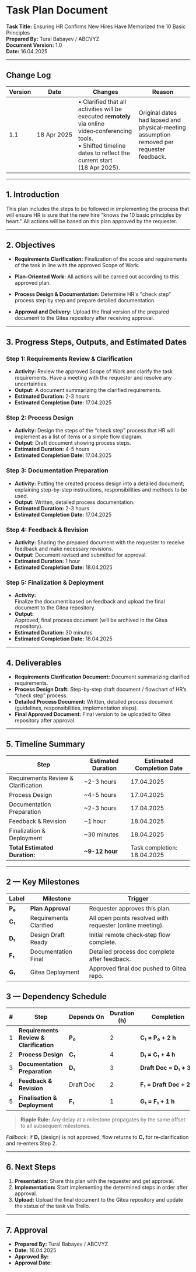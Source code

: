 # Task Plan Document

**Task Title:** Ensuring HR Confirms New Hires Have Memorized the 10 Basic Principles  
**Prepared By:** Tural Babayev / ABCVYZ  
**Document Version:** 1.0  
**Date:** 16.04.2025  

---

## Change Log

| Version | Date | Changes | Reason |
|---------|------|---------|--------|
| 1.1 | 18 Apr 2025 | • Clarified that all activities will be executed **remotely** via online video‑conferencing tools.<br>• Shifted timeline dates to reflect the current start (18 Apr 2025). | Original dates had lapsed and physical‑meeting assumption removed per requester feedback. |

---

## 1. Introduction
This plan includes the steps to be followed in implementing the process that will ensure HR is sure that the new hire "knows the 10 basic principles by heart." All actions will be based on this plan approved by the requester.

---

## 2. Objectives

- **Requirements Clarification:**
    Finalization of the scope and requirements of the task in line with the approved Scope of Work.

- **Plan-Oriented Work:**
    All actions will be carried out according to this approved plan.

- **Process Design & Documentation:**
    Determine HR's "check step" process step by step and prepare detailed documentation.

- **Approval and Delivery:**
    Upload the final version of the prepared document to the Gitea repository after receiving approval.

---

## 3. Progress Steps, Outputs, and Estimated Dates

### Step 1: Requirements Review & Clarification
- **Activity:**
    Review the approved Scope of Work and clarify the task requirements. Have a meeting with the requester and resolve any uncertainties.
- **Output:**
    A document summarizing the clarified requirements.
- **Estimated Duration:** 2-3 hours
- **Estimated Completion Date:** 17.04.2025

### Step 2: Process Design
- **Activity:**
    Design the steps of the “check step” process that HR will implement as a list of items or a simple flow diagram.
- **Output:**
    Draft document showing process steps.
- **Estimated Duration:** 4-5 hours
- **Estimated Completion Date:** 17.04.2025

### Step 3: Documentation Preparation
- **Activity:**
    Putting the created process design into a detailed document; explaining step-by-step instructions, responsibilities and methods to be used.
- **Output:**
    Written, detailed process documentation.
- **Estimated Duration:** 2-3 hours
- **Estimated Completion Date:** 17.04.2025

### Step 4: Feedback & Revision
- **Activity:**
    Sharing the prepared document with the requester to receive feedback and make necessary revisions.
- **Output:**
    Document revised and submitted for approval.
- **Estimated Duration:** 1 hour  
- **Estimated Completion Date:** 18.04.2025

### Step 5: Finalization & Deployment
- **Activity:**  
    Finalize the document based on feedback and upload the final document to the Gitea repository.
- **Output:**  
    Approved, final process document (will be archived in the Gitea repository).
- **Estimated Duration:** 30 minutes
- **Estimated Completion Date:** 18.04.2025

---

## 4. Deliverables

- **Requirements Clarification Document:** Document summarizing clarified requirements.
- **Process Design Draft:** Step-by-step draft document / flowchart of HR’s “check step” process.
- **Detailed Process Document:** Written, detailed process document (guidelines, responsibilities, implementation steps).
- **Final Approved Document:** Final version to be uploaded to Gitea repository after approval.

---

## 5. Timeline Summary

| **Step**                          | **Estimated Duration** | **Estimated Completion Date**          |
|-----------------------------------|------------------------|----------------------------------------|
| Requirements Review & Clarification | ~2-3 hours           | 17.04.2025                             |
| Process Design                    | ~4-5 hours             | 17.04.2025                             |
| Documentation Preparation         | ~2-3 hours             | 17.04.2025                             |
| Feedback & Revision               | ~1 hour                | 18.04.2025                             |
| Finalization & Deployment         | ~30 minutes            | 18.04.2025                             |
| **Total Estimated Duration:**     | **~9-12 hour**          | Task completion: 18.04.2025            |

----

## 2 — Key Milestones

| Label | Milestone | Trigger |
|-------|-----------|---------|
| **P₀** | **Plan Approval** | Requester approves this plan. |
| **C₁** | Requirements Clarified | All open points resolved with requester (online meeting). |
| **D₁** | Design Draft Ready | Initial remote check‑step flow complete. |
| **F₁** | Documentation Final | Detailed process doc complete after feedback. |
| **G₁** | Gitea Deployment | Approved final doc pushed to Gitea repo. |


## 3 — Dependency Schedule

| # | Step | Depends On | Duration (h) | Completion |
|---|------|------------|--------------|------------|
| 1 | **Requirements Review & Clarification** | **P₀** | 2 | **C₁ = P₀ + 2 h** |
| 2 | **Process Design** | **C₁** | 4 | **D₁ = C₁ + 4 h** |
| 3 | **Documentation Preparation** | **D₁** | 3 | **Draft Doc = D₁ + 3 h** |
| 4 | **Feedback & Revision** | Draft Doc | 2 | **F₁ = Draft Doc + 2 h** |
| 5 | **Finalisation & Deployment** | **F₁** | 1 | **G₁ = F₁ + 1 h** |

> **Ripple Rule:** Any delay at a milestone propagates by the same offset to all subsequent milestones.

*Fallback:* If **D₁** (design) is not approved, flow returns to **C₁** for re‑clarification and re‑enters Step 2.


---

## 6. Next Steps

1. **Presentation:** Share this plan with the requester and get approval.
2. **Implementation:** Start implementing the determined steps in order after approval.
3. **Upload:** Upload the final document to the Gitea repository and update the status of the task via Trello.

---

## 7. Approval

- **Prepared By:** Tural Babayev / ABCVYZ  
- **Date:** 16.04.2025  
- **Approved By:** 
- **Approval Date:** 


